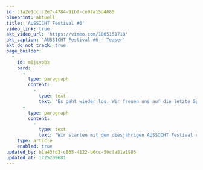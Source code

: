 ```yaml
---
id: c1a2e1cc-c2e7-4784-91bf-ce92a15d4685
blueprint: aktuell
title: 'AUSSICHT Festival #6'
video_link: true
akt_video_url: 'https://vimeo.com/1005151718'
akt_caption: 'AUSSICHT Festival #6 – Teaser'
akt_do_not_track: true
page_builder:
  -
    id: m0jsyobx
    bard:
      -
        type: paragraph
        content:
          -
            type: text
            text: 'Es geht wieder los. Wir freuen uns auf die letzte Spielzeiteröffnung in der Gaußstraße! In nur vier Monaten zieht das monsun.theater um. Bis dahin erwartet euch ein tolles Programm das im Dezember mit einem FINALE FURIOSO endet. '
      -
        type: paragraph
        content:
          -
            type: text
            text: 'Wir starten mit dem diesjährigen AUSSICHT Festival und der Theaternacht Hamburg vom 12.-14. September 2024. Also nichts wie hin!'
    type: article
    enabled: true
updated_by: b1a43fd3-c865-4122-b6cc-50cfa81a1985
updated_at: 1725209681
---
```

